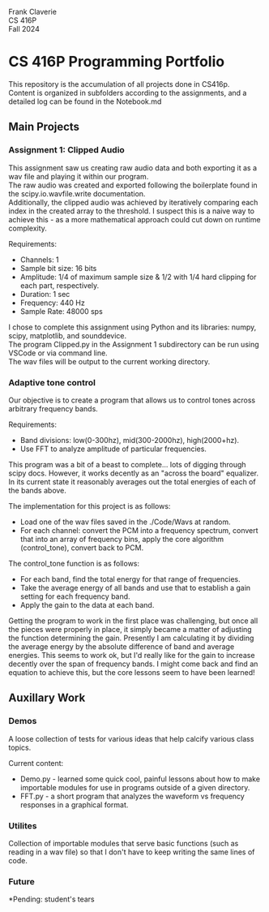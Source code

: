 Frank Claverie  
CS 416P  
Fall 2024

# CS 416P Programming Portfolio
This repository is the accumulation of all projects done in CS416p.  
Content is organized in subfolders according to the assignments, and a detailed log can be found in the Notebook.md

## Main Projects
### Assignment 1: Clipped Audio
This assignment saw us creating raw audio data and both exporting it as a wav file and playing it within our program.  
The raw audio was created and exported following the boilerplate found in the scipy.io.wavfile.write documentation.  
Additionally, the clipped audio was achieved by iteratively comparing each index in the created array to the threshold.
I suspect this is a naive way to achieve this - as a more mathematical approach could cut down on runtime complexity.

Requirements:
* Channels: 1  
* Sample bit size: 16 bits  
* Amplitude: 1/4 of maximum sample size & 1/2 with 1/4 hard clipping for each part, respectively.
* Duration: 1 sec
* Frequency: 440 Hz
* Sample Rate: 48000 sps

I chose to complete this assignment using Python and its libraries: numpy, scipy, matplotlib, and sounddevice.  
The program Clipped.py in the Assignment 1 subdirectory can be run using VSCode or via command line.  
The wav files will be output to the current working directory.


### Adaptive tone control
Our objective is to create a program that allows us to control tones across arbitrary frequency bands. 

Requirements:
* Band divisions: low(0-300hz), mid(300-2000hz), high(2000+hz).
* Use FFT to analyze amplitude of particular frequencies.

This program was a bit of a beast to complete... lots of digging through scipy docs.
However, it works decently as an "across the board" equalizer. In its current state it reasonably averages out the total energies of each of the bands above.

The implementation for this project is as follows:
* Load one of the wav files saved in the ./Code/Wavs at random.
* For each channel: convert the PCM into a frequency spectrum, convert that into an array of frequency bins, apply the core algorithm (control_tone), convert back to PCM.

The control_tone function is as follows:
* For each band, find the total energy for that range of frequencies.
* Take the average energy of all bands and use that to establish a gain setting for each frequency band.
* Apply the gain to the data at each band.

Getting the program to work in the first place was challenging, but once all the pieces were properly in place, it simply became a matter of adjusting the function determining the gain. Presently I am calculating it by dividing the average energy by the absolute difference of band and average energies. This seems to work ok, but I'd really like for the gain to increase decently over the span of frequency bands. I might come back and find an equation to achieve this, but the core lessons seem to have been learned!

## Auxillary Work
### Demos
A loose collection of tests for various ideas that help calcify various class topics.

Current content:
* Demo.py - learned some quick cool, painful lessons about how to make importable modules for use in programs outside of a given directory.
* FFT.py - a short program that analyzes the waveform vs frequency responses in a graphical format.

### Utilites
Collection of importable modules that serve basic functions (such as reading in a wav file) so that I don't have to keep writing the same lines of code.

### Future
*Pending: student's tears
